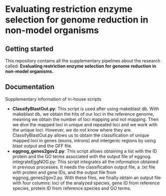 # Evaluating restriction enzyme selection for genome reduction in non-model organisms
## Getting started
This repository contains all the supplementary pipelines about the research called: **Evaluating restriction enzyme selection for genome reduction in non-model organisms.**

## Documentation
Supplementary information of in-house scripts 
- **ClassifyBlastOut.py**: This script is used after using makeblast db. With makeblast db, we obtain the hits of our loci in the reference genome, meaning we obtain the number of loci mapping and not mapping. Then we dive the mapped loci in unique and repeated loci and we work with the unique loci. However, we do not know where they are. ClassifyBlastOut.py allows us to obtain the classification of unique mapped loci in genes (exons, introns) and intergenic regions by using blast output and the GFF file. 
- **eggnog_genes2gov2.py**: This script allows obtaining a list with the ID protein and the GO terms associated with the output file of eggnog. 
integrateEggNOG.py: This script integrates all the information obtained in previous processes. It needs the classification output file, a .txt file with protein and gene IDs, and the output file from eggnog_genes2gov2.py. With these files, we finally obtain an output file with four columns: loci of the analyzed species, gene ID from reference species, protein ID from reference species and GO terms.



